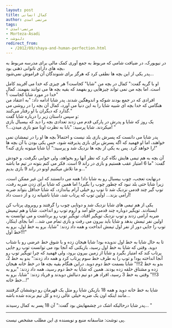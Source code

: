```yaml
---
layout: post
title: کمال انسانی
author: مرتضی اسدی
tags:
- مرتضی-اسدی
- Morteza-Asadi
- دلنوشت
redirect_from:
  - /2012/09/shaya-and-human-perfection.html
---
```

در نیویورک، در ضیافت شامی که مربوط به جمع آوری کمک مالی برای مدرسه مربوط به بچه های دارای ناتوانی ذهنی بود،  
پدر یکی از این بچه ها نطقی کرد که هرگز برای شنوندگان آن فراموش نمی‌شود...  



او با گریه گفت:" کمال در بچه من "شایا" کجاست؟ هر چیزی که خدا می آفریند کامل است. اما بچه من نمی تواند چیزهایی رو بفهمد که بقیه بچه ها می توانند بفهمند. کمال خدا در مورد شایا کجاست ؟"  
افرادی که در جمع بودند شوکه و اندوهگین شدند. پدر شایا ادامه داد: "به اعتقاد من هنگامی که خدا بچه ای شبیه شایا را به این دنیا می آورد، کمال آن بچه را در روشی می گذارد که دیگران با او رفتار می‌کنند."  
و سپس داستان زیر را درباره شایا گفت:  
یک روز که شایا و پدرش در پارکی قدم می زدند تعدادی بچه را دید که بیسبال بازی میکردند. شایا پرسید: "بابا به نظرت اونا منو بازی میدن...؟! "  
  
پدر شایا می دانست که پسرش بازی بلد نیست و احتمالاً بچه ها او را در تیمشان نمی خواهند، اما او فهمید که اگه پسرش برای بازی پذیرفته شود، حس یکی بودن با آن بچه ها را خواهد کرد. پس به یکی از بچه ها نزدیک شد و پرسید:" آیا شایا میتونه بازی کنه؟!"  
  
آن بچه به هم تیمی هایش نگاه کرد که نظر آنها رو بخواهد، ولی جوابی نگرفت. و خودش گفت: "ما 6 امتیاز عقب هستیم و بازی در راند 9 است. فکر می کنم بتونه در تیم ما باشه و ما تلاش میکنیم اونو در راند 9 بازی بدیم..."  
  
درنهایت تعجب، چوب بیسبال رو به شایا داد! همه می دانستند که این غیر ممکن است، زیرا شایا حتی بلد نبود که چطور چوب را بگیرد! اما همین که شایا برای زدن ضربه رفت، توپ گیر چند قدمی نزدیک شد تا توپ رو خیلی آرام بیاندازد، که شایا حداقل بتواند ضربه آرامی بزند... اولین توپ که پرتاب شد، شایا ناشیانه زد و از دست داد!  
  
یکی از هم تیمی های شایا نزدیک شد و دوتایی چوب را گرفتند و روبروی پرتاب کن ایستادند. توپگیر دوباره چند قدمی جلو آمد و آروم توپ رو انداخت. شایا و هم تیمیش ضربه آرامی زدند و توپ نزدیک توپگیر افتاد، توپگیر توپ رو برداشت و می توانست به اولین نفر تیمش بدهد و شایا باید بیرون می رفت و بازی تمام می شد... اما بجای اینکار، توپ را جایی دور از نفر اول تیمش انداخت و همه داد زدند: "شایا، برو به خط اول، برو به خط اول!!!"  
  
تا به حال شایا به خط اول ندویده بود! شایا هیجان زده و با شوق خط عرضی رو با شتاب دوید. وقتی که شایا به خط اول رسید، بازیکنی که آنجا بود می توانست توپ رو جایی پرتاب کند که امتیاز بگیرد و شایا از زمین بیرون برود، ولی فهمید که چرا توپگیر توپ رو آنجا انداخته بود! و توپ را به طرف خط سوم پرتاب کرد و همه داد زدند:" بدو به خط 2، بدو به خط 2!!!" شایا بسمت خط دوم دوید. دراین هنگام بقیه بچه ها در خط خانه هیجان زده و مشتاق حلقه زده بودند. همین که شایا به خط دوم رسید، همه داد زدند: "برو به 3!!!" وقتی به خط 3 رسید، افراد هر دو تیم دنبالش دویدند و فریاد زدند: "شایا، برو به خط خانه...!"  
  
شایا به خط خانه دوید و همه 18 بازیکن شایا رو مثل یک قهرمان رو دوششان گرفتنند مانند اینکه اون یک ضربه خیلی عالی زده و کل تیم برنده شده باشه...  
  
پدر شایا درحالیکه اشک در چشمهایش بود گفت:" آن 18 پسر به کمال رسیدند... "  
  

* * *

پی نوشت: متاسفانه منبع و نویسنده ی این مطلب مشخص نیست.